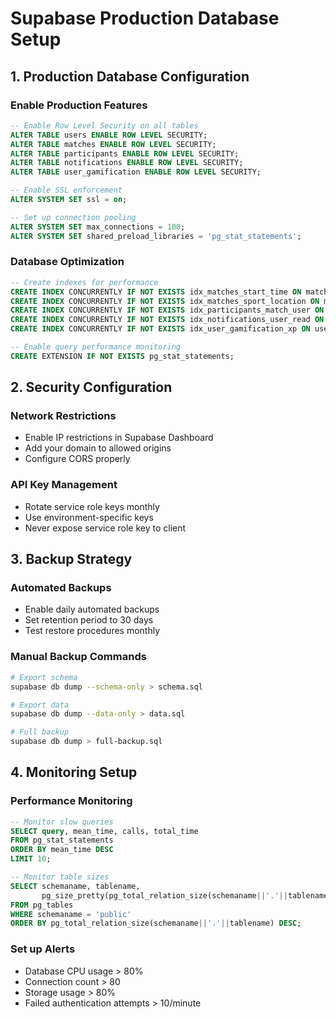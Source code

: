 # Supabase Production Database Setup

## 1. Production Database Configuration

### Enable Production Features
```sql
-- Enable Row Level Security on all tables
ALTER TABLE users ENABLE ROW LEVEL SECURITY;
ALTER TABLE matches ENABLE ROW LEVEL SECURITY;
ALTER TABLE participants ENABLE ROW LEVEL SECURITY;
ALTER TABLE notifications ENABLE ROW LEVEL SECURITY;
ALTER TABLE user_gamification ENABLE ROW LEVEL SECURITY;

-- Enable SSL enforcement
ALTER SYSTEM SET ssl = on;

-- Set up connection pooling
ALTER SYSTEM SET max_connections = 100;
ALTER SYSTEM SET shared_preload_libraries = 'pg_stat_statements';
```

### Database Optimization
```sql
-- Create indexes for performance
CREATE INDEX CONCURRENTLY IF NOT EXISTS idx_matches_start_time ON matches(start_time);
CREATE INDEX CONCURRENTLY IF NOT EXISTS idx_matches_sport_location ON matches(sport_id, location_id);
CREATE INDEX CONCURRENTLY IF NOT EXISTS idx_participants_match_user ON participants(match_id, user_id);
CREATE INDEX CONCURRENTLY IF NOT EXISTS idx_notifications_user_read ON notifications(user_id, read);
CREATE INDEX CONCURRENTLY IF NOT EXISTS idx_user_gamification_xp ON user_gamification(total_xp DESC);

-- Enable query performance monitoring
CREATE EXTENSION IF NOT EXISTS pg_stat_statements;
```

## 2. Security Configuration

### Network Restrictions
- Enable IP restrictions in Supabase Dashboard
- Add your domain to allowed origins
- Configure CORS properly

### API Key Management
- Rotate service role keys monthly
- Use environment-specific keys
- Never expose service role key to client

## 3. Backup Strategy

### Automated Backups
- Enable daily automated backups
- Set retention period to 30 days
- Test restore procedures monthly

### Manual Backup Commands
```bash
# Export schema
supabase db dump --schema-only > schema.sql

# Export data
supabase db dump --data-only > data.sql

# Full backup
supabase db dump > full-backup.sql
```

## 4. Monitoring Setup

### Performance Monitoring
```sql
-- Monitor slow queries
SELECT query, mean_time, calls, total_time
FROM pg_stat_statements
ORDER BY mean_time DESC
LIMIT 10;

-- Monitor table sizes
SELECT schemaname, tablename, 
       pg_size_pretty(pg_total_relation_size(schemaname||'.'||tablename)) as size
FROM pg_tables
WHERE schemaname = 'public'
ORDER BY pg_total_relation_size(schemaname||'.'||tablename) DESC;
```

### Set up Alerts
- Database CPU usage > 80%
- Connection count > 80
- Storage usage > 80%
- Failed authentication attempts > 10/minute
